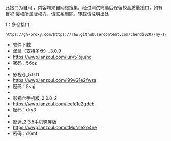 此接口为自用 ，内容均来自网络搜集，经过测试筛选后保留较高质量接口，如有冒犯 侵权所属版权方，请联系删除。转载请注明出处

1：多仓接口
````bash
https://gh-proxy.com/https://raw.githubusercontent.com/chendi0207/my-TVBOX/main/tvboxqq/本地仓.txt
````

- 软件下载
- 堡盒（支持多仓）_3.0.9
- https://wwp.lanzoul.com/iurv515jujhc
- 密码：56oz
-
- 影视仓_5.0.11
- https://wwp.lanzoul.com/i99vG1e2fwza
- 密码：5vqj
- 
- 影视仓手机版_2.0.8_2
- https://wwp.lanzoul.com/iecfc1e2gdeb
- 密码：dry3
- 
- 影迷_2.3.5手机竖屏版
- https://wwp.lanzoul.com/itMuN1e2o4ne
- 密码：d6mf